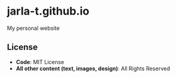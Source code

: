 # jarla-t.github.io
My personal website

## License

- **Code**: MIT License  
- **All other content (text, images, design)**: All Rights Reserved  
